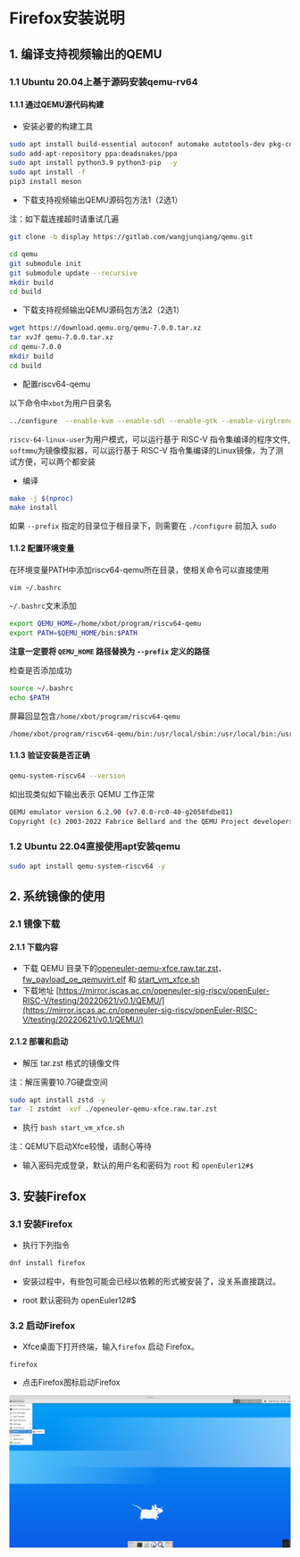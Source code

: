 # Firefox安装说明

## 1. 编译支持视频输出的QEMU

### 1.1 Ubuntu 20.04上基于源码安装qemu-rv64

#### 1.1.1 通过QEMU源代码构建

- 安装必要的构建工具

```bash
sudo apt install build-essential autoconf automake autotools-dev pkg-config bc curl gawk git bison flex texinfo gperf libtool patchutils mingw-w64 libmpc-dev libmpfr-dev libgmp-dev libexpat-dev libfdt-dev zlib1g-dev libglib2.0-dev libpixman-1-dev libncurses5-dev libncursesw5-dev meson libvirglrenderer-dev libsdl2-dev -y
sudo add-apt-repository ppa:deadsnakes/ppa
sudo apt install python3.9 python3-pip  -y
sudo apt install -f
pip3 install meson
```

-  下载支持视频输出QEMU源码包方法1（2选1）

注：如下载连接超时请重试几遍

```bash
git clone -b display https://gitlab.com/wangjunqiang/qemu.git
```

```bash
cd qemu
git submodule init
git submodule update --recursive
mkdir build
cd build
```

- 下载支持视频输出QEMU源码包方法2（2选1）

```bash
wget https://download.qemu.org/qemu-7.0.0.tar.xz
tar xvJf qemu-7.0.0.tar.xz
cd qemu-7.0.0
mkdir build
cd build
```

- 配置riscv64-qemu

以下命令中`xbot`为用户目录名

```bash
../configure  --enable-kvm --enable-sdl --enable-gtk --enable-virglrenderer --enable-opengl --target-list=riscv64-softmmu,riscv64-linux-user --prefix=/home/xbot/program/riscv64-qemu
```

`riscv-64-linux-user`为用户模式，可以运行基于 RISC-V 指令集编译的程序文件, `softmmu`为镜像模拟器，可以运行基于 RISC-V 指令集编译的Linux镜像，为了测试方便，可以两个都安装

- 编译

```bash
make -j $(nproc)
make install
```

如果 `--prefix` 指定的目录位于根目录下，则需要在 `./configure` 前加入 `sudo`

#### 1.1.2 配置环境变量

在环境变量PATH中添加riscv64-qemu所在目录，使相关命令可以直接使用

```bash
vim ~/.bashrc
```

`~/.bashrc`文末添加

````bash
export QEMU_HOME=/home/xbot/program/riscv64-qemu
export PATH=$QEMU_HOME/bin:$PATH
````

**注意一定要将 `QEMU_HOME` 路径替换为 `--prefix` 定义的路径**

检查是否添加成功

```bash
source ~/.bashrc
echo $PATH
```
屏幕回显包含`/home/xbot/program/riscv64-qemu`

```bash
/home/xbot/program/riscv64-qemu/bin:/usr/local/sbin:/usr/local/bin:/usr/sbin:/usr/bin:/sbin:/bin:/snap/bin
```

#### 1.1.3 验证安装是否正确

```bash
qemu-system-riscv64 --version
```

如出现类似如下输出表示 QEMU 工作正常

````bash
QEMU emulator version 6.2.90 (v7.0.0-rc0-40-g2058fdbe81)
Copyright (c) 2003-2022 Fabrice Bellard and the QEMU Project developers
````

### 1.2 Ubuntu 22.04直接使用apt安装qemu

```bash
sudo apt install qemu-system-riscv64 -y
```

## 2. 系统镜像的使用

### 2.1 镜像下载

#### 2.1.1 下载内容

- 下载 QEMU 目录下的[openeuler-qemu-xfce.raw.tar.zst](https://mirror.iscas.ac.cn/openeuler-sig-riscv/openEuler-RISC-V/testing/20220621/v0.1/QEMU/openeuler-qemu-xfce.raw.tar.zst)、[fw_payload_oe_qemuvirt.elf](https://mirror.iscas.ac.cn/openeuler-sig-riscv/openEuler-RISC-V/testing/20220621/v0.1/QEMU/fw_payload_oe_qemuvirt.elf) 和 [start_vm_xfce.sh](https://mirror.iscas.ac.cn/openeuler-sig-riscv/openEuler-RISC-V/testing/20220621/v0.1/QEMU/start_vm_xfce.sh)
- 下载地址 [https://mirror.iscas.ac.cn/openeuler-sig-riscv/openEuler-RISC-V/testing/20220621/v0.1/QEMU/](https://mirror.iscas.ac.cn/openeuler-sig-riscv/openEuler-RISC-V/testing/20220621/v0.1/QEMU/)

#### 2.1.2 部署和启动

- 解压 tar.zst 格式的镜像文件

注：解压需要10.7G硬盘空间

```bash
sudo apt install zstd -y
tar -I zstdmt -xvf ./openeuler-qemu-xfce.raw.tar.zst
```

- 执行 `bash start_vm_xfce.sh`

注：QEMU下启动Xfce较慢，请耐心等待

- 输入密码完成登录，默认的用户名和密码为 `root` 和 `openEuler12#$`

## 3. 安装Firefox

### 3.1 安装Firefox

- 执行下列指令

```bash
dnf install firefox
```

- 安装过程中，有些包可能会已经以依赖的形式被安装了，没关系直接跳过。

- root 默认密码为 openEuler12#$

### 3.2 启动Firefox

- Xfce桌面下打开终端，输入`firefox` 启动 Firefox。

```shell
firefox
```

- 点击Firefox图标启动Firefox

![figure_1](./images/figure_1.png)

